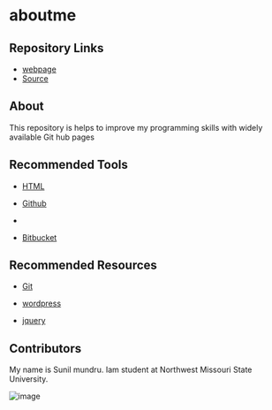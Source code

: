# aboutme

## Repository Links
- [webpage](https://sunilmundru.github.io/aboutme/)
- [Source](https://github.com/sunilmundru/aboutme/edit/master/README.md)

## About
This repository is helps to improve my programming skills with widely available Git hub pages

## Recommended Tools
- [HTML](https://www.w3schools.com/html/html_editors.asp)

- [Github](https://desktop.github.com/)
-
- [Bitbucket](https://bitbucket.org/dashboard/overview)

## Recommended Resources

- [Git](https://lab.github.com/)

- [wordpress](https://wordpress.com/create-blog/?utm_source=adwords&utm_medium=cpc&keyword=wordpress&creative=277412335412&campaignid=998785131&adgroupid=53026924047&matchtype=e&device=c&network=g&sgmt=gb&utm_source=adwords&utm_campaign=Google_WPcom_Search_Brand_Desktop_US_en&utm_medium=cpc&keyword=wordpress&creative=277412335412&campaignid=998785131&adgroupid=53026924047&matchtype=e&device=c&network=g&targetid=kwd-295456403946&locationid=9023314&gclid=Cj0KCQiAhKviBRCNARIsAAGZ7CfgJCT6yu8AXp1Qu4N4IBU0M6bLNSuR7R3XW7Ow2aSiOpYEez4b4sUaAnM3EALw_wc)

- [jquery](https://jquery.com/)

## Contributors

My name is Sunil mundru. Iam student  at Northwest Missouri State University.


![image](https://msep.mhec.org/sites/default/files/N-2Stack-Full2.jpg)
